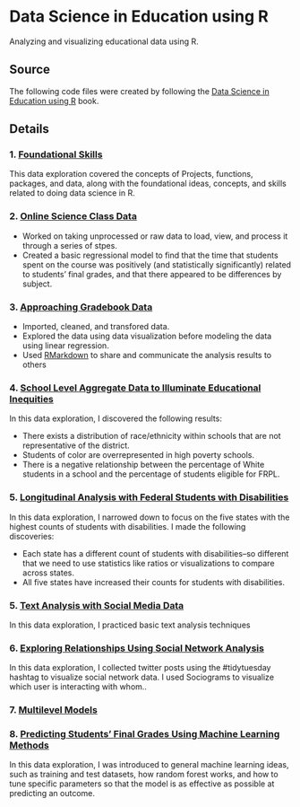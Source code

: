 # Data Science in Education using R
Analyzing and visualizing educational data using R.

## Source 
The following code files were created by following the [Data Science in Education using R](https://datascienceineducation.com/) book. 

## Details
### 1. [Foundational Skills](https://github.com/seyoung02227/Education-Data-Science/blob/main/6_foundation_skills.R)
This data exploration covered the concepts of Projects, functions, packages, and data, along with the foundational ideas, concepts, and skills related to doing data science in R. 

### 2. [Online Science Class Data](https://github.com/seyoung02227/Education-Data-Science/blob/main/7_online_science_class_data.R)
- Worked on taking unprocessed or raw data to load, view, and process it through a series of stpes. 
- Created a basic regressional model to find that the time that students spent on the course was positively (and statistically significantly) related to students’ final grades, and that there appeared to be differences by subject.

### 3. [Approaching Gradebook Data](https://github.com/seyoung02227/Education-Data-Science/blob/main/gradebook_data.R)
- Imported, cleaned, and transfored data. 
- Explored the data using data visualization before modeling the data using linear regression.
- Used [RMarkdown](https://rmarkdown.rstudio.com/) to share and communicate the analysis results to others 

### 4. [School Level Aggregate Data to Illuminate Educational Inequities](https://github.com/seyoung02227/Education-Data-Science/blob/main/09_educational_inequalities.R)
In this data exploration, I discovered the following results: 
- There exists a distribution of race/ethnicity within schools that are not representative of the district.
- Students of color are overrepresented in high poverty schools.
- There is a negative relationship between the percentage of White students in a school and the percentage of students eligible for FRPL.

### 5. [Longitudinal Analysis with Federal Students with Disabilities](https://github.com/seyoung02227/Education-Data-Science/blob/main/10_federal_students_with_disabilities.R)
In this data exploration, I narrowed down to focus on the five states with the highest counts of students with disabilities. I made the following discoveries:
- Each state has a different count of students with disabilities–so different that we need to use statistics like ratios or visualizations to compare across states.
- All five states have increased their counts for students with disabilities. 

### 5. [Text Analysis with Social Media Data](https://github.com/seyoung02227/Education-Data-Science/blob/main/11_SNS_sentiment_analysis.R)
In this data exploration, I practiced basic text analysis techniques 

### 6. [Exploring Relationships Using Social Network Analysis](https://github.com/seyoung02227/Education-Data-Science/blob/main/12_SNS_social_network.R)
In this data exploration, I collected twitter posts using the #tidytuesday hashtag to visualize social network data. I used Sociograms to visualize which user is interacting with whom.. 

### 7. [Multilevel Models](https://github.com/seyoung02227/Education-Data-Science/blob/main/13_multilevel_models.R)

### 8. [Predicting Students’ Final Grades Using Machine Learning Methods](https://github.com/seyoung02227/Education-Data-Science/blob/main/14_ML_predict_grade.R)
In this data exploration, I was introduced to general machine learning ideas, such as training and test datasets, how random forest works, and how to tune specific parameters so that the model is as effective as possible at predicting an outcome.
